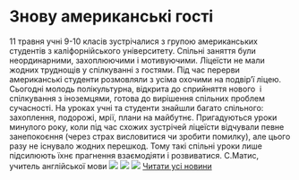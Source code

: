 
# Знову американські  гості
11 травня учні 9-10 класів зустрічалися з групою американських студентів з каліфорнійського університету.
Спільні заняття були неординарними, захоплюючими і мотивуючими. Ліцеїсти не мали жодних труднощів у спілкуванні з гостями. Під час перерви американські студенти розмовляли з усіма охочими на подвір’ї ліцею.
Сьогодні молодь полікультурна, відкрита до сприйняття нового  і спілкування з іноземцями, готова до вирішення спільних проблем сучасності. На уроках учні та студенти знайшли багато спільного: захоплення, подорожі, мрії, плани на майбутнє.
Пригадуються уроки минулого року, коли під час схожих зустрічей ліцеїсти відчували певне занепокоєння (через страх висловитися чи зробити помилку), але цього разу не існувало жодних перешкод. Тому такі спільні уроки лише підсилюють їхнє прагнення взаємодіяти і розвиватися.
С.Матис, учитель англійської мови
![](/images/знову-американські-гості/32425911_1614012082050903_1833527216609165312_n.jpg)
![](/images/знову-американські-гості/32332528_1614012072050904_2538267058517311488_n.jpg)
![](/images/знову-американські-гості/32367257_1614012032050908_7166471740208447488_n.jpg)
[Читати усі новини](/news)
       